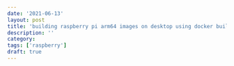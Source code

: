 ```yaml
---
date: '2021-06-13'
layout: post
title: 'building raspberry pi arm64 images on desktop using docker buildx'
description: ''
category:
tags: ['raspberry']
draft: true
---
```

